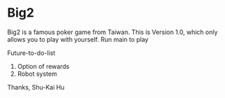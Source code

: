 # Big2 
Big2 is a famous poker game from Taiwan.
This is Version 1.0, which only allows you to play with yourself.
Run main to play

Future-to-do-list
1. Option of rewards
2. Robot system

Thanks, Shu-Kai Hu
